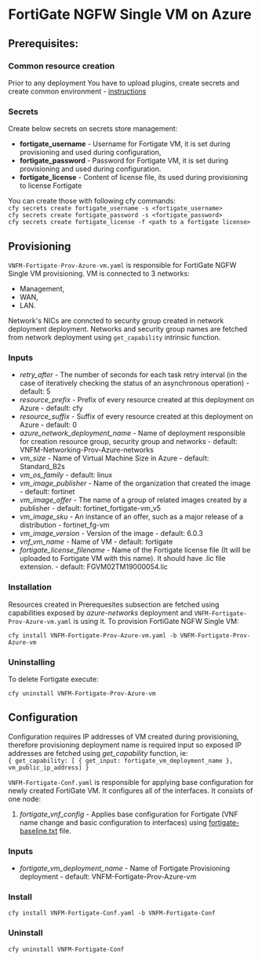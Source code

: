 # FortiGate NGFW Single VM on Azure

## Prerequisites:

### Common resource creation
Prior to any deployment You have to upload plugins, create secrets and create common environment - [instructions](../common/README.md)

### Secrets

Create below secrets on secrets store management:
* **fortigate_username** - Username for Fortigate VM, it is set during provisioning and used during configuration,
* **fortigate_password** - Password for Fortigate VM, it is set during provisioning and used during configuration. 
* **fortigate_license** - Content of license file, its used during provisioning to license Fortigate

You can create those with following cfy commands:\
``cfy secrets create fortigate_username -s <fortigate_username>``\
``cfy secrets create fortigate_password -s <fortigate_password>``\
``cfy secrets create fortigate_license -f <path to a fortigate license>``

## Provisioning

``VNFM-Fortigate-Prov-Azure-vm.yaml`` is responsible for FortiGate NGFW Single VM provisioning. VM is connected to 3 networks:
* Management,
* WAN,
* LAN.

Network's NICs are conncted to security group created in network deployment deployment.
Networks and security group names are fetched from network deployment using `get_capability` intrinsic function. 

### Inputs

* *retry_after* - The number of seconds for each task retry interval (in the
          case of iteratively checking the status of an asynchronous operation) - default: 5
* *resource_prefix* - Prefix of every resource created at this deployment on Azure - default: cfy
* *resource_suffix* - Suffix of every resource created at this deployment on Azure - default: 0
* *azure_network_deployment_name* - Name of deployment responsible for creation resource group, security group and networks -
    default: VNFM-Networking-Prov-Azure-networks
* *vm_size* - Name of Virtual Machine Size in Azure - default: Standard_B2s
* *vm_os_family* - default: linux
* *vm_image_publisher* - Name of the organization that created the image - default: fortinet
* *vm_image_offer* - The name of a group of related images created by a publisher - default: fortinet_fortigate-vm_v5
* *vm_image_sku* - An instance of an offer, such as a major release of a distribution - fortinet_fg-vm
* *vm_image_version* - Version of the image - default: 6.0.3
* *vnf_vm_name* - Name of VM - default: fortigate
* *fortigate_license_filename* - Name of the Fortigate license file (It will be uploaded to Fortigate VM with this name). It should have .lic file extension. - default: FGVM02TM19000054.lic 

### Installation

Resources created in Prerequesites subsection are fetched using capabilities exposed by *azure-networks* deployment and ``VNFM-Fortigate-Prov-Azure-vm.yaml`` is using it.
To provision FortiGate NGFW Single VM:

``cfy install VNFM-Fortigate-Prov-Azure-vm.yaml -b VNFM-Fortigate-Prov-Azure-vm``

### Uninstalling
To delete Fortigate execute:

``cfy uninstall VNFM-Fortigate-Prov-Azure-vm``

## Configuration

Configuration requires IP addresses of VM created during provisioning, therefore provisioning deployment name 
is required input so exposed IP addresses are fetched using *get_capability* function, ie:\
``{ get_capability: [ { get_input: fortigate_vm_deployment_name }, vm_public_ip_address] }``

``VNFM-Fortigate-Conf.yaml`` is responsible for applying base configuration for newly created FortiGate VM. It configures all of the interfaces.
It consists of one node:
1. *fortigate_vnf_config* - Applies base configuration for Fortigate (VNF name change and basic configuration to interfaces) using [fortigate-baseline.txt](Resources/templates/fortigate-baseline.txt) file.


### Inputs

* *fortigate_vm_deployment_name* - Name of Fortigate Provisioning deployment - default: VNFM-Fortigate-Prov-Azure-vm

### Install

``cfy install VNFM-Fortigate-Conf.yaml -b VNFM-Fortigate-Conf``

### Uninstall

``cfy uninstall VNFM-Fortigate-Conf``
